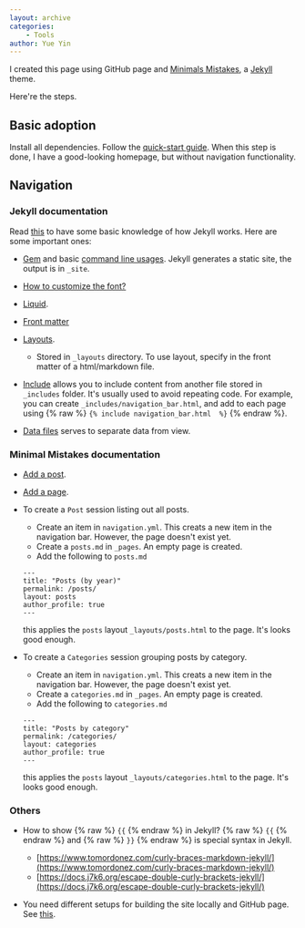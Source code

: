 ```yaml
---
layout: archive
categories: 
    - Tools
author: Yue Yin
---
```


I created this page using GitHub page and [Minimals Mistakes](https://mmistakes.github.io/minimal-mistakes/docs/collections/), a [Jekyll](https://jekyllrb.com/) theme.

Here're the steps.

## Basic adoption

Install all dependencies. Follow the [quick-start guide](https://mmistakes.github.io/minimal-mistakes/docs/quick-start-guide/). When this step is done, I have a good-looking homepage, but without navigation functionality.

## Navigation

### Jekyll documentation

Read [this](https://jekyllrb.com/docs/) to have some basic knowledge of how Jekyll works. Here are some important ones: 

- [Gem](https://jekyllrb.com/docs/ruby-101/) and basic [command line usages](https://jekyllrb.com/docs/step-by-step/01-setup/). Jekyll generates a static site, the output is in `_site`. 

- [How to customize the font?](https://github.com/mmistakes/minimal-mistakes/discussions/1219#discussioncomment-172827)

- [Liquid](https://jekyllrb.com/docs/step-by-step/02-liquid/). 

- [Front matter](https://jekyllrb.com/docs/step-by-step/03-front-matter/)

- [Layouts](https://jekyllrb.com/docs/step-by-step/04-layouts/). 
    - Stored in `_layouts` directory. To use layout, specify in the front matter of a html/markdown file.
        
- [Include](https://jekyllrb.com/docs/step-by-step/05-includes/) allows you to include content from another file stored in `_includes` folder. It's usually used to avoid repeating code. For example, you can create `_includes/navigation_bar.html`, and add to each page using {% raw %} `{% include navigation_bar.html  %}` {% endraw %}.

- [Data files](https://jekyllrb.com/docs/step-by-step/06-data-files/) serves to separate data from view. 

### Minimal Mistakes documentation

- [Add a post](https://mmistakes.github.io/minimal-mistakes/docs/posts/).

- [Add a page](https://mmistakes.github.io/minimal-mistakes/docs/pages/). 

- To create a `Post` session listing out all posts. 
    - Create an item in `navigation.yml`. This creats a new item in the navigation bar. However, the page doesn't exist yet.
    - Create a `posts.md` in `_pages`. An empty page is created.
    - Add the following to `posts.md`
    ```
    ---
    title: "Posts (by year)"
    permalink: /posts/
    layout: posts
    author_profile: true
    ---
    ```
    this applies the `posts` layout `_layouts/posts.html` to the page. It's looks good enough.

- To create a `Categories` session grouping posts by category.
    - Create an item in `navigation.yml`. This creats a new item in the navigation bar. However, the page doesn't exist yet.
    - Create a `categories.md` in `_pages`. An empty page is created.
    - Add the following to `categories.md`
    ```
    ---
    title: "Posts by category"
    permalink: /categories/
    layout: categories
    author_profile: true
    ---
    ```
    this applies the `posts` layout `_layouts/categories.html` to the page. It's looks good enough.

### Others

- How to show {% raw %} `{{` {% endraw %} in Jekyll? {% raw %} `{{` {% endraw %} and {% raw %} `}}` {% endraw %} is special syntax in Jekyll.
    - [https://www.tomordonez.com/curly-braces-markdown-jekyll/](https://www.tomordonez.com/curly-braces-markdown-jekyll/)
    - [https://docs.j7k6.org/escape-double-curly-brackets-jekyll/](https://docs.j7k6.org/escape-double-curly-brackets-jekyll/)

- You need different setups for building the site locally and GitHub page. See [this](https://yinfredyue.github.io/).